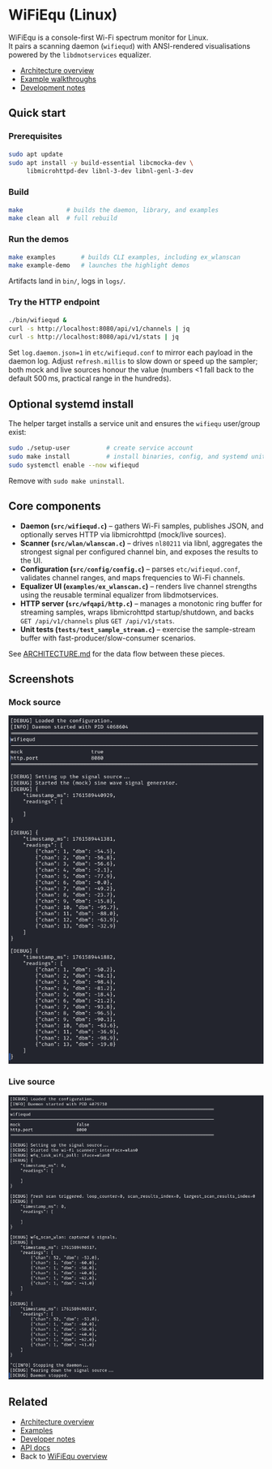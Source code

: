 # WiFiEqu (Linux)

WiFiEqu is a console-first Wi-Fi spectrum monitor for Linux.  
It pairs a scanning daemon (`wifiequd`) with ANSI-rendered visualisations powered by the `libdmotservices` equalizer.

- [Architecture overview](ARCHITECTURE.md)
- [Example walkthroughs](examples/README.md)
- [Development notes](NOTES.md)

## Quick start

### Prerequisites
```bash
sudo apt update
sudo apt install -y build-essential libcmocka-dev \
     libmicrohttpd-dev libnl-3-dev libnl-genl-3-dev
```

### Build
```bash
make            # builds the daemon, library, and examples
make clean all  # full rebuild
```

### Run the demos
```bash
make examples       # builds CLI examples, including ex_wlanscan
make example-demo   # launches the highlight demos
```

Artifacts land in `bin/`, logs in `logs/`.

### Try the HTTP endpoint
```bash
./bin/wifiequd &
curl -s http://localhost:8080/api/v1/channels | jq
curl -s http://localhost:8080/api/v1/stats | jq
```

Set `log.daemon.json=1` in `etc/wifiequd.conf` to mirror each payload in the daemon log.
Adjust `refresh.millis` to slow down or speed up the sampler; both mock and live sources honour the value (numbers <1 fall back to the default 500 ms, practical range in the hundreds).

## Optional systemd install

The helper target installs a service unit and ensures the `wifiequ` user/group exist:

```bash
sudo ./setup-user          # create service account
sudo make install          # install binaries, config, and systemd unit
sudo systemctl enable --now wifiequd
```

Remove with `sudo make uninstall`.

## Core components

- **Daemon (`src/wifiequd.c`)** – gathers Wi-Fi samples, publishes JSON, and optionally serves HTTP via libmicrohttpd (mock/live sources).
- **Scanner (`src/wlan/wlanscan.c`)** – drives `nl80211` via libnl, aggregates the strongest signal per configured channel bin, and exposes the results to the UI.
- **Configuration (`src/config/config.c`)** – parses `etc/wifiequd.conf`, validates channel ranges, and maps frequencies to Wi-Fi channels.
- **Equalizer UI (`examples/ex_wlanscan.c`)** – renders live channel strengths using the reusable terminal equalizer from libdmotservices.
- **HTTP server (`src/wfqapi/http.c`)** – manages a monotonic ring buffer for streaming samples, wraps libmicrohttpd startup/shutdown, and backs `GET /api/v1/channels` plus `GET /api/v1/stats`.
- **Unit tests (`tests/test_sample_stream.c`)** – exercise the sample-stream buffer with fast-producer/slow-consumer scenarios.

See [ARCHITECTURE.md](ARCHITECTURE.md) for the data flow between these pieces.

## Screenshots

### Mock source

![JSON readings logged in the WiFiEqu daemon](img/wfq-daemon-readings--mock.png)

### Live source

![JSON readings logged in the WiFiEqu daemon](img/wfq-daemon-readings--live.png)

## Related

- [Architecture overview](ARCHITECTURE.md)
- [Examples](examples/README.md)
- [Developer notes](NOTES.md)
- [API docs](../docs/README.md)
- Back to [WiFiEqu overview](../README.md)
